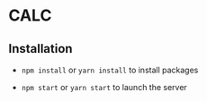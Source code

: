 # CALC

## Installation

  * `npm install` or `yarn install` to install packages

  * `npm start` or `yarn start` to launch the server
